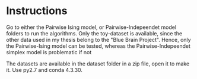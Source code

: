 # Instructions
Go to either the Pairwise Ising model, or Pairwise-Indepeendet model folders to run the algorithms. Only the toy-dataset is available, since the other data used in my thesis belong to the "Blue Brain Project".  Hence, only the Pairwise-Ising model can be tested, whereas the Pairwise-Indepeendet simplex model is problematic if not  

 The datasets are available in the dataset folder in a zip file, open it to make it. Use py2.7 and conda 4.3.30.
